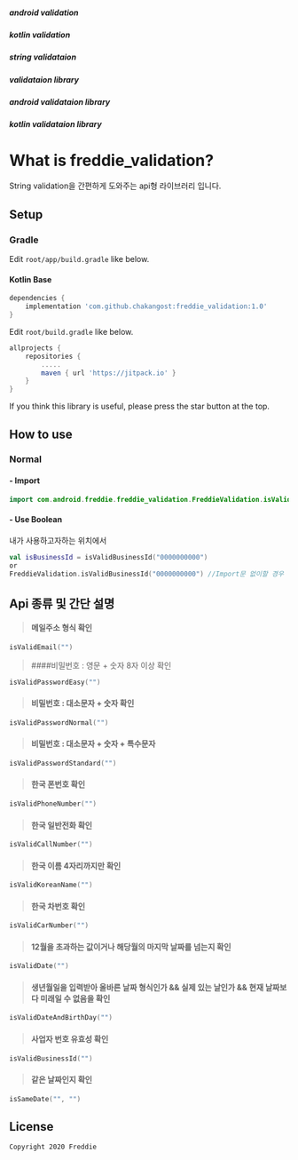##### android validation
##### kotlin validation
##### string validataion
##### validataion library
##### android validataion library
##### kotlin validataion library

# What is freddie_validation?
String validation을 간편하게 도와주는 api형 라이브러리 입니다.



## Setup


### Gradle

Edit `root/app/build.gradle` like below.

#### Kotlin Base
```gradle
dependencies {
    implementation 'com.github.chakangost:freddie_validation:1.0'
}
```

Edit `root/build.gradle` like below.
```gradle
allprojects {
    repositories {
        .....
        maven { url 'https://jitpack.io' }
    }
}
```

If you think this library is useful, please press the star button at the top.


## How to use

### Normal
#### - Import

```Kotlin
import com.android.freddie.freddie_validation.FreddieValidation.isValidBusinessId
```


#### - Use Boolean
내가 사용하고자하는 위치에서
```Kotlin
val isBusinessId = isValidBusinessId("0000000000")
or
FreddieValidation.isValidBusinessId("0000000000") //Import문 없이할 경우
```

## Api 종류 및 간단 설명

> #### 메일주소 형식 확인
```Kotlin
isValidEmail("")
```

> ####비밀번호 : 영문 + 숫자 8자 이상 확인
```Kotlin
isValidPasswordEasy("")
```

> #### 비밀번호 : 대소문자 + 숫자 확인
```Kotlin
isValidPasswordNormal("")
```

> #### 비밀번호 : 대소문자 + 숫자 + 특수문자
```Kotlin
isValidPasswordStandard("")
```

> #### 한국 폰번호 확인
```Kotlin
isValidPhoneNumber("")
```

> #### 한국 일반전화 확인
```Kotlin
isValidCallNumber("")
```

> #### 한국 이름 4자리까지만 확인
```Kotlin
isValidKoreanName("")
```

> #### 한국 차번호 확인
```Kotlin
isValidCarNumber("")
```

> #### 12월을 초과하는 값이거나 해당월의 마지막 날짜를 넘는지 확인
```Kotlin
isValidDate("")
```

> #### 생년월일을 입력받아 올바른 날짜 형식인가 && 실제 있는 날인가 && 현재 날짜보다 미래일 수 없음을 확인
```Kotlin
isValidDateAndBirthDay("")
```

> #### 사업자 번호 유효성 확인
```Kotlin
isValidBusinessId("")
```

> #### 같은 날짜인지 확인
```Kotlin
isSameDate("", "")
```

## License 
 ```code
Copyright 2020 Freddie
```
